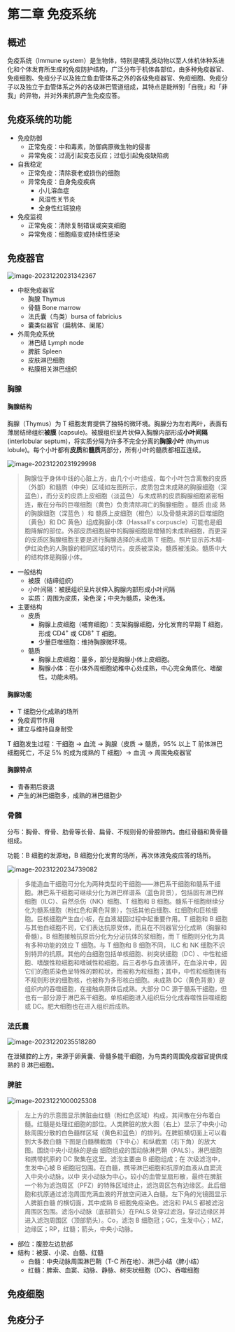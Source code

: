 # 第二章 免疫系统

## 概述

免疫系统（Immune system）是生物体，特别是哺乳类动物以至人体机体种系进化和个体发育所生成的免疫防护结构，广泛分布于机体各部位，由多种免疫器官、免疫细胞、免疫分子以及独立鱼血管体系之外的各级免疫器官、免疫细胞、免疫分子以及独立于血管体系之外的各级淋巴管道组成，其特点是能辨别「自我」和「非我」的异物，并对外来抗原产生免疫应答。

## 免疫系统的功能

+ 免疫防御
  + 正常免疫：中和毒素，防御病原微生物的侵害
  + 异常免疫：过高引起变态反应；过低引起免疫缺陷病
+ 自我稳定
  + 正常免疫：清除衰老或损伤的细胞
  + 异常免疫：自身免疫疾病
    + 小儿溶血症
    + 风湿性关节炎
    + 全身性红斑狼疮
+ 免疫监视
  + 正常免疫：清除复制错误或突变细胞
  + 异常免疫：细胞癌变或持续性感染

## 免疫器官

![image-20231220231342367](02免疫系统.assets/image-20231220231342367.png)

+ 中枢免疫器官
  + 胸腺 Thymus
  + 骨髓 Bone marrow
  + 法氏囊（鸟类）bursa of fabricius
  + 囊类似器官（扁桃体、阑尾）
+ 外周免疫系统
  + 淋巴结 Lymph node
  + 脾脏 Spleen
  + 皮肤淋巴细胞
  + 粘膜相关淋巴组织

### 胸腺

#### 胸腺结构

胸腺（Thymus）为 T 细胞发育提供了独特的微环境。胸腺分为左右两叶，表面有薄层结缔组织**被膜** (capsule)。被膜组织呈片状伸入胸腺内部形成**小叶间隔** (interlobular septum)，将实质分隔为许多不完全分离的**胸腺小叶** (thymus lobule)。每个小叶都有**皮质**和**髓质**两部分，所有小叶的髓质都相互连续。

![image-20231220231929998](02免疫系统.assets/image-20231220231929998.png)

> 胸腺位于身体中线的心脏上方，由几个小叶组成，每个小叶包含离散的皮质（外部）和髓质（中央）区域如左图所示，皮质包含未成熟的胸腺细胞（深蓝色），而分支的皮质上皮细胞（淡蓝色）与未成熟的皮质胸腺细胞紧密相连，散在分布的巨噬细胞（黄色）负责清除凋亡的胸腺细胞 。髓质 由成 熟的胸腺细胞（深蓝色 ）和 髓质上皮细胞（橙色）以及骨髓来源的巨噬细胞（黄色）和 DC 黄色）组成胸腺小体（Hassall's corpuscle）可能也是细胞降解的部位。外部皮质细胞层中的胸腺细胞是增殖的未成熟细胞，而更深的皮质区胸腺细胞主要是进行胸腺选择的未成熟 T 细胞。照片显示苏木精-伊红染色的人胸腺的相同区域的切片。皮质被深染，髓质被浅染。髓质中大的结构体是胸腺小体。

+ 一般结构
  + 被膜（结缔组织）
  + 小叶间隔：被膜组织呈片状伸入胸腺内部形成小叶间隔
  + 实质：周围为皮质，染色深；中央为髓质，染色浅。
+ 主要结构
  + 皮质
    + 胸腺上皮细胞（哺育细胞）：支架胸腺细胞，分化发育的早期 T 细胞，形成 $\mathrm{CD4^+}$ 或 $\mathrm{CD8^+}$ T 细胞。
    + 少量巨噬细胞：维持胸腺微环境。
  + 髓质
    + 胸腺上皮细胞：量多，部分是胸腺小体上皮细胞。
    + 胸腺小体：在小体外周细胞幼稚中心处成熟，中心完全角质化、嗜酸性。功能未明。

#### 胸腺功能

+ T 细胞分化成熟的场所
+ 免疫调节作用
+ 建立与维持自身耐受

T 细胞发生过程：干细胞 → 血流 → 胸腺（皮质 → 髓质，95% 以上 T 前体淋巴细胞死亡，不足 5% 的成为成熟的 T 细胞）→ 血流 → 周围免疫器官

#### 胸腺特点

+ 青春期后衰退
+ 产生的淋巴细胞多，成熟的淋巴细胞少

### 骨髓

分布：胸骨、脊骨、肋骨等长骨、扁骨、不规则骨的骨腔隙内。由红骨髓和黄骨髓组成。

功能：B 细胞的发源地，B 细胞分化发育的场所，再次体液免疫应答的场所。

![image-20231220234739082](02免疫系统.assets/image-20231220234739082.png)

> 多能造血干细胞可分化为两种类型的干细胞——淋巴系干细胞和髓系干细胞。淋巴系干细胞可继续分化为淋巴样谱系（蓝色背景），包括固有淋巴样细胞（ILC）、自然杀伤（NK）细胞、T 细胞和 B 细胞。髓系干细胞继续分化为髓系细胞（粉红色和黄色背景），包括其他白细胞、红细胞和巨核细胞。巨核细胞产生血小板，在血液凝固过程中起重要作用。T 细胞和 B 细胞与其他白细胞不同，它们表达抗原受体，而且在不同器官分化成熟（胸腺和骨髓）。B 细胞接触抗原后分化为分泌抗体的浆细胞，而 T 细胞则分化为具有多种功能的效应 T 细胞。与 T 细胞和 B 细胞不同， ILC 和 NK 细胞不识别特异的抗原。其他的白细胞包括单核细胞、树突状细胞（DC) 、中性粒细胞、嗜酸性粒细胞和嗜碱性粒细胞。后三者参与血液循环，在血涂片中，因它们的胞质染色呈特殊的颗粒状，而被称为粒细胞；其中，中性粒细胞拥有不规则形状的细胞核，也被称为多形核白细胞。未成熟 DC（黄色背景）是组织内的吞噬细胞，在接触病原体后成熟。大部分 DC 源于髓系干细胞，但也有一部分源于淋巴系干细胞。单核细胞进入组织后分化成吞噬性巨噬细胞或 DC。肥大细胞也在进入组织后成熟。

### 法氏囊

![image-20231220235518280](02免疫系统.assets/image-20231220235518280.png)

在泄殖腔的上方，来源于卵黄囊、骨髓多能干细胞，为鸟类的周围免疫器官提供成熟的 B 淋巴细胞。

### 脾脏

![image-20231221000025308](02免疫系统.assets/image-20231221000025308.png)

> 左上方的示意图显示脾脏由红髓（粉红色区域）构成，其间散在分布着白髓。红髓是处理红细胞的部位。人类脾脏的放大图（右上）显示了中央小动脉周围分散的白色髓样区域（黄色和蓝色）的排列。在脾脏横切面上可以看到大多数白髓 下图是白髓横截面（下中心）和纵截面（右下角）的放大图。围绕中央小动脉的是由 细胞组成的围动脉淋巴鞘（PALS）。淋巴细胞和携带抗原的 DC 聚集在这里。滤泡主要由 B 细胞组成；在 次级滤泡中，生发中心被 B 细胞冠包围。在白髓，携带淋巴细胞和抗原的血液从血窦流入中央小动脉，以中 夹小动脉为中心，较小的血管呈扇形散，最终在脾脏一个称为滤泡周区（PFZ）的特殊区域终止，滤泡周区包有边缘区。此后细胞和抗原通过滤泡周围充满血液的开放空间进入白髓。左下角的光镜图显示人脾脏白髓 的横切面，其中成熟 B 细胞免疫染色。滤泡和 PALS 都被滤泡周围区包围。滤泡小动脉（底部箭头）在PALS 处穿过滤泡，穿过边缘区并进入滤泡周围区（顶部箭头）。Co，滤泡 B 细胞冠；GC，生发中心；MZ，边缘区；RP，红髓；箭头，中央小动脉。

+ 部位：腹腔左边肋部
+ 结构：被膜、小梁、白髓、红髓
  + 白髓：中央动脉周围淋巴鞘（T-C 所在地）、淋巴小结（脾小结）
  + 红髓：脾索、血窦、动脉、静脉、树突状细胞（DC）、吞噬细胞

## 免疫细胞

## 免疫分子